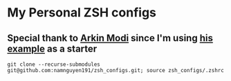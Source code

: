 # My Personal ZSH configs

## Special thank to [Arkin Modi](https://github.com/arkinmodi) since I'm using [his example](https://github.com/arkinmodi/dotfiles) as a starter

`git clone --recurse-submodules git@github.com:namnguyen191/zsh_configs.git; source zsh_configs/.zshrc`
